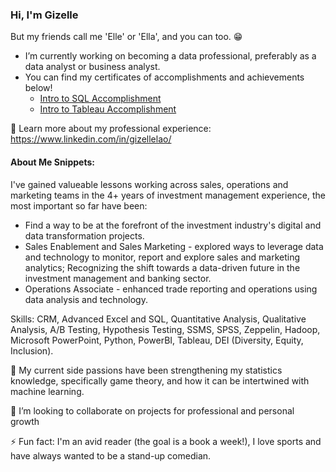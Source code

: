 ### Hi, I'm Gizelle
But my friends call me 'Elle' or 'Ella', and you can too. 😁 

* I’m currently working on becoming a data professional, preferably as a data analyst or business analyst.
* You can find my certificates of accomplishments and achievements below!
  * [Intro to SQL Accomplishment](StatementofAccomplishment-IntrotoSQL-Datacamp.pdf)
  * [Intro to Tableau Accomplishment](StatementofAccomplishment-IntrotoTableau.pdf)

:love_letter: Learn more about my professional experience: https://www.linkedin.com/in/gizellelao/ 

#### About Me Snippets:
I've gained valueable lessons working across sales, operations and marketing teams in the 4+ years of investment management experience, the most important so far have been:

   * Find a way to be at the forefront of the investment industry's digital and data transformation projects.
   *  Sales Enablement and Sales Marketing - explored ways to leverage data and technology to monitor, report and explore sales and marketing analytics; Recognizing         the shift towards a data-driven future in the investment management and banking sector.
   * Operations Associate - enhanced trade reporting and operations using data analysis and technology.

Skills: CRM, Advanced Excel and SQL, Quantitative Analysis, Qualitative Analysis, A/B Testing, Hypothesis Testing, SSMS, SPSS, Zeppelin, Hadoop, Microsoft PowerPoint, Python, PowerBI, Tableau, DEI (Diversity, Equity, Inclusion).

🌱 My current side passions have been strengthening my statistics knowledge, specifically game theory, and how it can be intertwined with machine learning.

👯 I’m looking to collaborate on projects for professional and personal growth

⚡ Fun fact: I'm an avid reader (the goal is a book a week!), I love sports and have always wanted to be a stand-up comedian.


